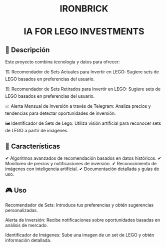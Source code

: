 
<h1 align="center">IRONBRICK </h1>
<h1 align="center">IA FOR LEGO INVESTMENTS</h1>


<h2>📌 Descripción </h2>

Este proyecto combina tecnología y datos para ofrecer:

🏗 Recomendador de Sets Actuales para Invertir en LEGO: Sugiere sets de LEGO basados en preferencias del usuario.

🏗 Recomendador de Sets Retirados para Invertir en LEGO: Sugiere sets de LEGO basados en preferencias del usuario.

📈 Alerta Mensual de Inversión a través de Telegram: Analiza precios y tendencias para detectar oportunidades de inversión.

🖼 Identificador de Sets de Lego: Utiliza visión artificial para reconocer sets de LEGO a partir de imágenes.

<h2>🚀 Características</h2>

✔ Algoritmos avanzados de recomendación basados en datos históricos.
✔ Monitoreo de precios y notificaciones de inversión.
✔ Reconocimiento de imágenes con inteligencia artificial.
✔ Documentación detallada y guías de uso.

<h2>🎮 Uso</h2>

Recomendador de Sets: Introduce tus preferencias y obtén sugerencias personalizadas.

Alerta de Inversión: Recibe notificaciones sobre oportunidades basadas en análisis de mercado.

Identificador de Imágenes: Sube una imagen de un set de LEGO y obtén información detallada.
